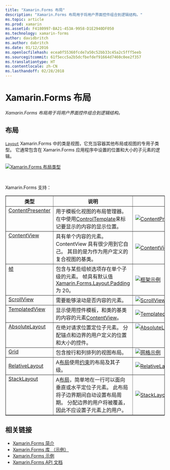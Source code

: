 ```yaml
---
title: "Xamarin.Forms 布局"
description: "Xamarin.Forms 布局用于将用户界面控件组合到逻辑结构。"
ms.topic: article
ms.prod: xamarin
ms.assetid: F4180997-BA21-453A-9958-D1E2940DF050
ms.technology: xamarin-forms
author: davidbritch
ms.author: dabritch
ms.date: 01/12/2016
ms.openlocfilehash: ecea0f55360fcde7a50c52bb33c45a2c5fff5eeb
ms.sourcegitcommit: 61f5ecc5a2b5dcfbefdef91664d7460c0ee2f357
ms.translationtype: HT
ms.contentlocale: zh-CN
ms.lasthandoff: 02/28/2018
---
```

# <a name="xamarinforms-layouts"></a>Xamarin.Forms 布局

_Xamarin.Forms 布局用于将用户界面控件组合到逻辑结构。_

<style>.tableimg {最大宽度： 无 ！ 重要;}</style>

## <a name="layouts"></a>布局

[`Layout`](https://developer.xamarin.com/api/type/Xamarin.Forms.Layout) Xamarin.Forms 中的类是视图，它充当容器其他布局或视图的专用子类型。 它通常包含在 Xamarin.Forms 应用程序中设置的位置和大小的子元素的逻辑。

 [ ![](layouts-images/layouts-sml.png "Xamarin.Forms 布局类型")](layouts-images/layouts.png "Xamarin.Forms 布局类型")

<br clear="all" />

Xamarin.Forms 支持：

<table align="center" border="1" cellpadding="1" cellspacing="1">
<thead>
    <th>
      <strong>类型</strong>
    </th>
    <th>
      <strong>说明</strong>
    </th>
    <th style="min-width:400px">
      <strong>屏幕快照</strong>
    </th>
  </thead>
  <tbody>
  <tr>
    <td valign="top">
      <a href="https://developer.xamarin.com/api/type/Xamarin.Forms.ContentPresenter/">ContentPresenter</a>
    </td>
    <td valign="top">
用于模板化视图的布局管理器。 在中使用<a href="https://developer.xamarin.com/api/type/Xamarin.Forms.ControlTemplate/">ControlTemplate</a>来标记要显示的内容的显示位置。
    </td>
    <td>
    <a href="https://github.com/xamarin/xamarin-forms-samples/blob/master/Templates/ControlTemplates/SimpleTheme/SimpleTheme/App.xaml"><img src="layouts-images/ContentPresenter.png" title="ContentPresenter 示例" class="tableimg">
    </a></td>
  </tr>
  <tr>
    <td valign="top">
      <a href="https://developer.xamarin.com/api/type/Xamarin.Forms.ContentView/">ContentView</a>
    </td>
    <td valign="top">
具有单个内容的元素。 ContentView 具有很少用到它自己。 其目的是为作为用户定义的复合视图的基类。
    </td>
    <td>
    <a href="https://github.com/xamarin/xamarin-forms-samples/blob/master/FormsGallery/FormsGallery/FormsGallery/ContentViewDemoPage.cs"><img src="layouts-images/ContentView.png" title="ContentView 示例" class="tableimg">
    </a></td>
  </tr>
  <tr>
    <td valign="top">
      <a href="https://developer.xamarin.com/api/type/Xamarin.Forms.Frame/">帧</a>
    </td>
    <td valign="top">
包含与某些组帧选项存在单个子级的元素。 帧具有默认值<a href="https://developer.xamarin.com/api/property/Xamarin.Forms.Layout.Padding/">Xamarin.Forms.Layout.Padding</a>为 20。
    </td>
    <td>
    <a href="https://github.com/xamarin/xamarin-forms-samples/blob/master/FormsGallery/FormsGallery/FormsGallery/FrameDemoPage.cs"><img src="layouts-images/Frame.png" title="框架示例" class="tableimg">
    </a></td>
  </tr>
  <tr>
    <td valign="top">
      <a href="https://developer.xamarin.com/api/type/Xamarin.Forms.ScrollView/">ScrollView</a>
    </td>
    <td valign="top">
需要能够滚动是否内容的元素。
    </td>
    <td>
    <a href="https://github.com/xamarin/xamarin-forms-samples/blob/master/FormsGallery/FormsGallery/FormsGallery/ScrollViewDemoPage.cs"><img src="layouts-images/ScrollView.png" title="ScrollView 示例" class="tableimg">
    </a></td>
  </tr>
  <tr>
    <td valign="top">
      <a href="https://developer.xamarin.com/api/type/Xamarin.Forms.TemplatedView/">TemplatedView</a>
    </td>
    <td valign="top">
显示使用控件模板，和类的基类的内容的元素<a href=""/api/type/Xamarin.Forms.ContentView/">ContentView</a>。
    </td>
    <td>
    <a href="https://github.com/xamarin/xamarin-forms-samples/tree/master/Templates/ControlTemplates/"><img src="layouts-images/TemplatedView.png" title="TemplatedView 示例" class="tableimg">
    </a></td>
  </tr>
  <tr>
    <td valign="top">
      <a href="https://developer.xamarin.com/api/type/Xamarin.Forms.AbsoluteLayout/">AbsoluteLayout</a>
    </td>
    <td valign="top">
在绝对请求位置定位子元素。 分配锚点和边界的用户定义的位置和大小的控件。
    </td>
    <td valign="top">
      <a href="https://github.com/xamarin/xamarin-forms-samples/blob/master/FormsGallery/FormsGallery/FormsGallery/AbsoluteLayoutDemoPage.cs"><img src="layouts-images/AbsoluteLayout.png" title="AbsoluteLayout 示例" class="tableimg">
    </a></td>
  </tr>
  <tr>
    <td valign="top">
      <a href="https://developer.xamarin.com/api/type/Xamarin.Forms.Grid/">Grid</a>
    </td>
    <td valign="top">
包含按行和列排列的视图布局。
    </td>
    <td>
    <a href="https://github.com/xamarin/xamarin-forms-samples/blob/master/FormsGallery/FormsGallery/FormsGallery/GridDemoPage.cs"><img src="layouts-images/Grid.png" title="网格示例" class="tableimg">
    </a></td>
  </tr>
  <tr>
    <td>
      <a href="https://developer.xamarin.com/api/type/Xamarin.Forms.RelativeLayout/">RelativeLayout</a>
    </td>
    <td valign="top">
A<a href="https://developer.xamarin.com/api/type/Xamarin.Forms.Layout/%601">布局</a>使用<a href="https://developer.xamarin.com/api/type/Xamarin.Forms.Constraint/">约束</a>的布局及其子级。
    </td>
    <td>
    <a href="https://github.com/xamarin/xamarin-forms-samples/blob/master/FormsGallery/FormsGallery/FormsGallery/RelativeLayoutDemoPage.cs"><img src="layouts-images/RelativeLayout.png" title="RelativeLayout 示例" class="tableimg">
    </a></td>
  </tr>
  <tr>
    <td valign="top">
      <a href="https://developer.xamarin.com/api/type/Xamarin.Forms.StackLayout/">StackLayout</a>
    </td>
    <td valign="top">
A<a href="https://developer.xamarin.com/api/type/Xamarin.Forms.Layout/">布局</a>，简单地在一行可以面向垂直或水平定位子元素。 此布局将子边界期间自动设置布局周期。 分配边界的用户将被覆盖，因此不应设置子元素上的用户。
    </td>
    <td>
    <a href="https://github.com/xamarin/xamarin-forms-samples/blob/master/FormsGallery/FormsGallery/FormsGallery/StackLayoutDemoPage.cs"><img src="layouts-images/StackLayout.png" title="StackLayout 示例" class="tableimg">
    </a></td>
  </tr>
  </tbody>
</table>



## <a name="related-links"></a>相关链接

- [Xamarin.Forms 简介](~/xamarin-forms/get-started/introduction-to-xamarin-forms.md)
- [Xamarin.Forms 库 （示例）](https://developer.xamarin.com/samples/FormsGallery/)
- [Xamarin.Forms 示例](https://developer.xamarin.com/samples/tag/Xamarin.Forms/)
- [Xamarin.Forms API 文档](https://developer.xamarin.com/api/namespace/Xamarin.Forms)
